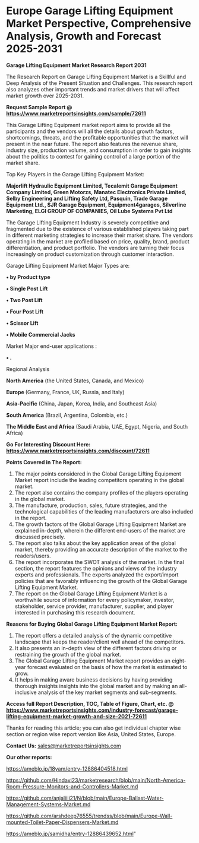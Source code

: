 # Europe Garage Lifting Equipment Market Perspective, Comprehensive Analysis, Growth and Forecast 2025-2031

<strong>Garage Lifting Equipment Market Research Report 2031</strong>

The Research Report on Garage Lifting Equipment Market is a Skillful and Deep Analysis of the Present Situation and Challenges. This research report also analyzes other important trends and market drivers that will affect market growth over 2025-2031.

<strong>Request Sample Report @ <a href=https://www.marketreportsinsights.com/sample/72611>https://www.marketreportsinsights.com/sample/72611</a></strong>

This Garage Lifting Equipment market report aims to provide all the participants and the vendors will all the details about growth factors, shortcomings, threats, and the profitable opportunities that the market will present in the near future. The report also features the revenue share, industry size, production volume, and consumption in order to gain insights about the politics to contest for gaining control of a large portion of the market share.

Top Key Players in the Garage Lifting Equipment Market:

<strong>Majorlift Hydraulic Equipment Limited, Tecalemit Garage Equipment Company Limited, Green Motorzs, Manatec Electronics Private Limited, Selby Engineering and Lifting Safety Ltd, Pasquin, Trade Garage Equipment Ltd., SJR Garage Equipment, Equipment4garages, Silverline Marketing, ELGI GROUP OF COMPANIES, Oil Lube Systems Pvt Ltd</strong>

The Garage Lifting Equipment Industry is severely competitive and fragmented due to the existence of various established players taking part in different marketing strategies to increase their market share. The vendors operating in the market are profiled based on price, quality, brand, product differentiation, and product portfolio. The vendors are turning their focus increasingly on product customization through customer interaction.

Garage Lifting Equipment Market Major Types are:

<strong>• by Product type

• Single Post Lift

• Two Post Lift

• Four Post Lift

• Scissor Lift

• Mobile Commercial Jacks</strong>

Market Major end-user applications :

<strong>• .</strong>

Regional Analysis

</u><strong><b>North America</b></strong> (the United States, Canada, and Mexico)

<strong><b>Europe </b></strong>(Germany, France, UK, Russia, and Italy)

<strong><b>Asia-Pacific</b></strong> (China, Japan, Korea, India, and Southeast Asia)

<strong><b>South America</b></strong> (Brazil, Argentina, Colombia, etc.)

<strong><b>The Middle East and Africa</b></strong> (Saudi Arabia, UAE, Egypt, Nigeria, and South Africa)

<strong>Go For Interesting Discount Here: <a href=https://www.marketreportsinsights.com/discount/72611>https://www.marketreportsinsights.com/discount/72611</a></strong>

<strong>Points Covered in The Report:</strong>
<ol>
  <li>The major points considered in the Global Garage Lifting Equipment Market report include the leading competitors operating in the global market.</li>
  <li>The report also contains the company profiles of the players operating in the global market.</li>
  <li>The manufacture, production, sales, future strategies, and the technological capabilities of the leading manufacturers are also included in the report.</li>
  <li>The growth factors of the Global Garage Lifting Equipment Market are explained in-depth, wherein the different end-users of the market are discussed precisely.</li>
  <li>The report also talks about the key application areas of the global market, thereby providing an accurate description of the market to the readers/users.</li>
  <li>The report incorporates the SWOT analysis of the market. In the final section, the report features the opinions and views of the industry experts and professionals. The experts analyzed the export/import policies that are favorably influencing the growth of the Global Garage Lifting Equipment Market.</li>
  <li>The report on the Global Garage Lifting Equipment Market is a worthwhile source of information for every policymaker, investor, stakeholder, service provider, manufacturer, supplier, and player interested in purchasing this research document.</li>
</ol>
<strong>Reasons for Buying Global Garage Lifting Equipment Market Report:</strong>

<ol>
  <li>The report offers a detailed analysis of the dynamic competitive landscape that keeps the reader/client well ahead of the competitors.</li>
  <li>It also presents an in-depth view of the different factors driving or restraining the growth of the global market.</li>
  <li>The Global Garage Lifting Equipment Market report provides an eight-year forecast evaluated on the basis of how the market is estimated to grow.</li>
  <li>It helps in making aware business decisions by having providing thorough insights insights into the global market and by making an all-inclusive analysis of the key market segments and sub-segments.</li>
</ol>
<strong>Access full Report Description, TOC, Table of Figure, Chart, etc. @ <a href=https://www.marketreportsinsights.com/industry-forecast/garage-lifting-equipment-market-growth-and-size-2021-72611>https://www.marketreportsinsights.com/industry-forecast/garage-lifting-equipment-market-growth-and-size-2021-72611</a></strong>


Thanks for reading this article; you can also get individual chapter wise section or region wise report version like Asia, United States, Europe.

<strong>Contact Us:</strong>
sales@marketreportsinsights.com

<strong>Our other reports:</strong>

<a href=https://ameblo.jp/18yam/entry-12886404518.html>https://ameblo.jp/18yam/entry-12886404518.html</a>

<a href=https://github.com/Hindavi23/marketresearch/blob/main/North-America-Room-Pressure-Monitors-and-Controllers-Market.md>https://github.com/Hindavi23/marketresearch/blob/main/North-America-Room-Pressure-Monitors-and-Controllers-Market.md</a>

<a href=https://github.com/anjaliiii21/N/blob/main/Europe-Ballast-Water-Management-Systems-Market.md>https://github.com/anjaliiii21/N/blob/main/Europe-Ballast-Water-Management-Systems-Market.md</a>

<a href=https://github.com/arshdeep76555/trendss/blob/main/Europe-Wall-mounted-Toilet-Paper-Dispensers-Market.md>https://github.com/arshdeep76555/trendss/blob/main/Europe-Wall-mounted-Toilet-Paper-Dispensers-Market.md</a>

<a href=https://ameblo.jp/samidha/entry-12886439652.html>https://ameblo.jp/samidha/entry-12886439652.html</a>"
